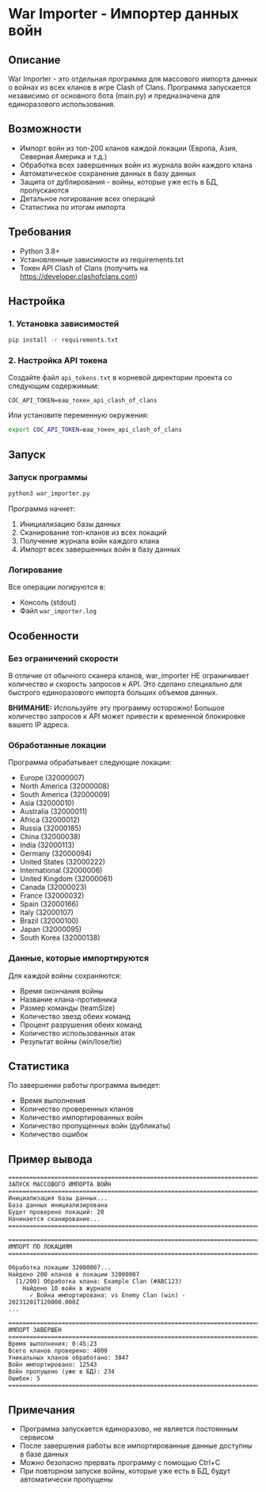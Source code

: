 # War Importer - Импортер данных войн

## Описание
War Importer - это отдельная программа для массового импорта данных о войнах из всех кланов в игре Clash of Clans. Программа запускается независимо от основного бота (main.py) и предназначена для единоразового использования.

## Возможности
- Импорт войн из топ-200 кланов каждой локации (Европа, Азия, Северная Америка и т.д.)
- Обработка всех завершенных войн из журнала войн каждого клана
- Автоматическое сохранение данных в базу данных
- Защита от дублирования - войны, которые уже есть в БД, пропускаются
- Детальное логирование всех операций
- Статистика по итогам импорта

## Требования
- Python 3.8+
- Установленные зависимости из requirements.txt
- Токен API Clash of Clans (получить на https://developer.clashofclans.com)

## Настройка

### 1. Установка зависимостей
```bash
pip install -r requirements.txt
```

### 2. Настройка API токена
Создайте файл `api_tokens.txt` в корневой директории проекта со следующим содержимым:
```
COC_API_TOKEN=ваш_токен_api_clash_of_clans
```

Или установите переменную окружения:
```bash
export COC_API_TOKEN=ваш_токен_api_clash_of_clans
```

## Запуск

### Запуск программы
```bash
python3 war_importer.py
```

Программа начнет:
1. Инициализацию базы данных
2. Сканирование топ-кланов из всех локаций
3. Получение журнала войн каждого клана
4. Импорт всех завершенных войн в базу данных

### Логирование
Все операции логируются в:
- Консоль (stdout)
- Файл `war_importer.log`

## Особенности

### Без ограничений скорости
В отличие от обычного сканера кланов, war_importer НЕ ограничивает количество и скорость запросов к API. Это сделано специально для быстрого единоразового импорта больших объемов данных.

**ВНИМАНИЕ:** Используйте эту программу осторожно! Большое количество запросов к API может привести к временной блокировке вашего IP адреса.

### Обработанные локации
Программа обрабатывает следующие локации:
- Europe (32000007)
- North America (32000008)
- South America (32000009)
- Asia (32000010)
- Australia (32000011)
- Africa (32000012)
- Russia (32000185)
- China (32000038)
- India (32000113)
- Germany (32000094)
- United States (32000222)
- International (32000006)
- United Kingdom (32000061)
- Canada (32000023)
- France (32000032)
- Spain (32000166)
- Italy (32000107)
- Brazil (32000100)
- Japan (32000095)
- South Korea (32000138)

### Данные, которые импортируются
Для каждой войны сохраняются:
- Время окончания войны
- Название клана-противника
- Размер команды (teamSize)
- Количество звезд обеих команд
- Процент разрушения обеих команд
- Количество использованных атак
- Результат войны (win/lose/tie)

## Статистика
По завершении работы программа выведет:
- Время выполнения
- Количество проверенных кланов
- Количество импортированных войн
- Количество пропущенных войн (дубликаты)
- Количество ошибок

## Пример вывода
```
================================================================================
ЗАПУСК МАССОВОГО ИМПОРТА ВОЙН
================================================================================
Инициализация базы данных...
База данных инициализирована
Будет проверено локаций: 20
Начинается сканирование...
================================================================================

================================================================================
ИМПОРТ ПО ЛОКАЦИЯМ
================================================================================

Обработка локации 32000007...
Найдено 200 кланов в локации 32000007
  [1/200] Обработка клана: Example Clan (#ABC123)
    Найдено 10 войн в журнале
      ✓ Война импортирована: vs Enemy Clan (win) - 20231201T120000.000Z
...

================================================================================
ИМПОРТ ЗАВЕРШЕН
================================================================================
Время выполнения: 0:45:23
Всего кланов проверено: 4000
Уникальных кланов обработано: 3847
Войн импортировано: 12543
Войн пропущено (уже в БД): 234
Ошибок: 5
================================================================================
```

## Примечания
- Программа запускается единоразово, не является постоянным сервисом
- После завершения работы все импортированные данные доступны в базе данных
- Можно безопасно прервать программу с помощью Ctrl+C
- При повторном запуске войны, которые уже есть в БД, будут автоматически пропущены
